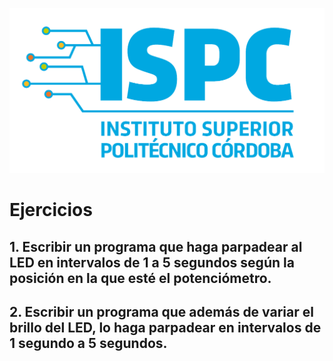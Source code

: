 ![logo](/Assets/ispc.png)






# Ejercicios
## 1. Escribir un programa que haga parpadear al LED en intervalos de 1 a 5 segundos según la posición en la que esté el potenciómetro.

## 2. Escribir un programa que además de variar el brillo del LED, lo haga parpadear en intervalos de 1 segundo a 5 segundos.
